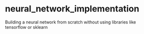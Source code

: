# neural_network_implementation
Building a neural network from scratch without using libraries like tensorflow or sklearn
